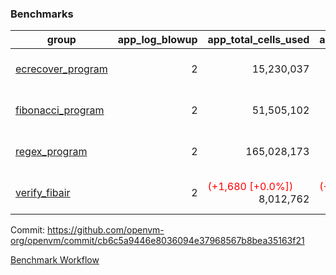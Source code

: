 ### Benchmarks
| group | app_log_blowup | app_total_cells_used | app_total_cycles | app_total_proof_time_ms | leaf_log_blowup | leaf_total_cells_used | leaf_total_cycles | leaf_total_proof_time_ms | max_segment_length | instance | alloc |
|---|---|---|---|---|---|---|---|---|---|---|---|
| [ ecrecover_program ](https://github.com/openvm-org/openvm/blob/benchmark-results/benchmarks/individual/ecrecover-cb6c5a9446e8036094e37968567b8bea35163f21.md) | <div style='text-align: right'> 2 </div>  | <div style='text-align: right'> 15,230,037 </div>  | <div style='text-align: right'> 290,016 </div>  | <span style='color: red'>(+30.0 [+1.3%])</span><div style='text-align: right'> 2,392.0 </div>  | <div style='text-align: right'> 2 </div>  | <span style='color: red'>(+36,050 [+0.0%])</span><div style='text-align: right'> 445,610,398 </div>  | <span style='color: red'>(+3,395 [+0.0%])</span><div style='text-align: right'> 9,776,271 </div>  | <span style='color: red'>(+71.0 [+0.2%])</span><div style='text-align: right'> 34,878.0 </div>  | 1048476 | 64cpu-linux-arm64 | mimalloc |
| [ fibonacci_program ](https://github.com/openvm-org/openvm/blob/benchmark-results/benchmarks/individual/fibonacci-cb6c5a9446e8036094e37968567b8bea35163f21.md) | <div style='text-align: right'> 2 </div>  | <div style='text-align: right'> 51,505,102 </div>  | <div style='text-align: right'> 1,500,137 </div>  | <span style='color: green'>(-66.0 [-1.2%])</span><div style='text-align: right'> 5,472.0 </div>  | <div style='text-align: right'> 2 </div>  | <div style='text-align: right'> 128,861,566 </div>  | <div style='text-align: right'> 3,172,689 </div>  | <span style='color: red'>(+92.0 [+0.7%])</span><div style='text-align: right'> 13,799.0 </div>  | 1048476 | 64cpu-linux-arm64 | mimalloc |
| [ regex_program ](https://github.com/openvm-org/openvm/blob/benchmark-results/benchmarks/individual/regex-cb6c5a9446e8036094e37968567b8bea35163f21.md) | <div style='text-align: right'> 2 </div>  | <div style='text-align: right'> 165,028,173 </div>  | <div style='text-align: right'> 4,190,904 </div>  | <span style='color: green'>(-50.0 [-0.3%])</span><div style='text-align: right'> 15,666.0 </div>  | <div style='text-align: right'> 2 </div>  | <span style='color: green'>(-3,910 [-0.0%])</span><div style='text-align: right'> 291,272,645 </div>  | <span style='color: green'>(-398 [-0.0%])</span><div style='text-align: right'> 6,521,372 </div>  | <span style='color: red'>(+511.0 [+1.9%])</span><div style='text-align: right'> 26,986.0 </div>  | 1048476 | 64cpu-linux-arm64 | mimalloc |
| [ verify_fibair ](https://github.com/openvm-org/openvm/blob/benchmark-results/benchmarks/individual/verify_fibair-cb6c5a9446e8036094e37968567b8bea35163f21.md) | <div style='text-align: right'> 2 </div>  | <span style='color: red'>(+1,680 [+0.0%])</span><div style='text-align: right'> 8,012,762 </div>  | <span style='color: red'>(+63 [+0.0%])</span><div style='text-align: right'> 194,739 </div>  | <span style='color: red'>(+39.0 [+2.8%])</span><div style='text-align: right'> 1,450.0 </div>  | <div style='text-align: right'> - </div>  | <div style='text-align: right'> - </div>  | <div style='text-align: right'> - </div>  | <div style='text-align: right'> - </div>  | 1048476 | 64cpu-linux-arm64 | mimalloc |


Commit: https://github.com/openvm-org/openvm/commit/cb6c5a9446e8036094e37968567b8bea35163f21

[Benchmark Workflow](https://github.com/openvm-org/openvm/actions/runs/12575604289)
